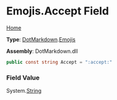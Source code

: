 # Emojis\.Accept Field

[Home](../../../README.md)

**Type**: [DotMarkdown](../../README.md)\.[Emojis](../README.md)

**Assembly**: DotMarkdown\.dll

```csharp
public const string Accept = ":accept:"
```

### Field Value

System\.[String](https://docs.microsoft.com/en-us/dotnet/api/system.string)